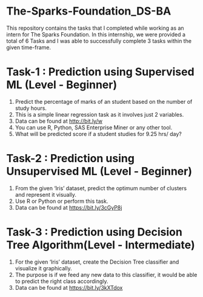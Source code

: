 # The-Sparks-Foundation_DS-BA
This repository contains the tasks that I completed while working as an intern for The Sparks Foundation.
In this internship, we were provided a total of 6 Tasks and I was able to successfully complete 3 tasks within the given time-frame.

# Task-1 : Prediction using Supervised ML (Level - Beginner)
1. Predict the percentage of marks of an student based on the number of study hours.
2. This is a simple linear regression task as it involves just 2 variables.
3. Data can be found at http://bit.ly/w
4. You can use R, Python, SAS Enterprise Miner or any other tool.
5. What will be predicted score if a student studies for 9.25 hrs/ day?

# Task-2 : Prediction using Unsupervised ML (Level - Beginner)
1. From the given ‘Iris’ dataset, predict the optimum number of clusters and represent it visually.
2. Use R or Python or perform this task.
3. Data can be found at https://bit.ly/3cGyP8j

# Task-3 : Prediction using Decision Tree Algorithm(Level - Intermediate)
1. For the given ‘Iris’ dataset, create the Decision Tree classifier and visualize it graphically.
2. The purpose is if we feed any new data to this classifier, it would be able to predict the right class accordingly.
3. Data can be found at https://bit.ly/3kXTdox
